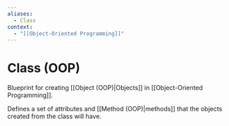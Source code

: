 ```yaml
---
aliases:
  - Class
context:
  - "[[Object-Oriented Programming]]"
---
```


# Class (OOP)

Blueprint for creating [[Object (OOP)|Objects]] in [[Object-Oriented Programming]].

Defines a set of attributes and [[Method (OOP)|methods]] that the objects created from the class will have.
